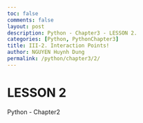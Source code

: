 ```yaml
---
toc: false
comments: false
layout: post
description: Python - Chapter3 - LESSON 2.
categories: [Python, PythonChapter3]
title: III-2. Interaction Points!
author: NGUYEN Huynh Dung
permalink: /python/chapter3/2/
---
```


# LESSON 2
Python - Chapter2



